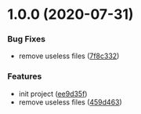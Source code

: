 # 1.0.0 (2020-07-31)


### Bug Fixes

* remove useless files ([7f8c332](https://code.shihuo.cn/95fen-web-frontend/seed/ts-module-template/commit/7f8c332a90200cf6545a01af575a0cefc5c5b0cf))


### Features

* init project ([ee9d35f](https://code.shihuo.cn/95fen-web-frontend/seed/ts-module-template/commit/ee9d35f37ce3a10451d452613cd29e65c30c376a))
* remove useless files ([459d463](https://code.shihuo.cn/95fen-web-frontend/seed/ts-module-template/commit/459d463bd1fc5f3dd7af03f7e1323e6977cf1fe4))
